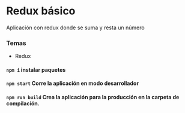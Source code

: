 # Redux básico

Aplicación con redux donde se suma y resta un número

### Temas

- Redux


#### `npm i` instalar paquetes
#### `npm start` Corre la aplicación en modo desarrollador
#### `npm run build` Crea la aplicación para la producción en la carpeta de compilación.
